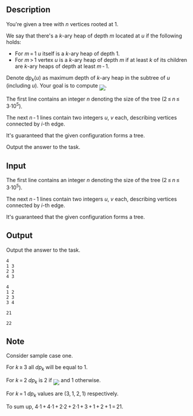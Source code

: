 ## Description

<div><p>You're given a tree with <span class="tex-span"><i>n</i></span> vertices rooted at <span class="tex-span">1</span>.</p><p>We say that there's a <span class="tex-span"><i>k</i></span>-ary heap of depth <span class="tex-span"><i>m</i></span> located at <span class="tex-span"><i>u</i></span> if the following holds:</p><ul> <li> For <span class="tex-span"><i>m</i> = 1</span> <span class="tex-span"><i>u</i></span> itself is a <span class="tex-span"><i>k</i></span>-ary heap of depth <span class="tex-span">1</span>. </li><li> For <span class="tex-span"><i>m</i> &gt; 1</span> vertex <span class="tex-span"><i>u</i></span> is a <span class="tex-span"><i>k</i></span>-ary heap of depth <span class="tex-span"><i>m</i></span> if <span class="tex-font-style-bf">at least</span> <span class="tex-span"><i>k</i></span> of its children are <span class="tex-span"><i>k</i></span>-ary heaps of depth <span class="tex-font-style-bf">at least</span> <span class="tex-span"><i>m</i> - 1</span>. </li></ul><p>Denote <span class="tex-span"><i>dp</i><sub class="lower-index"><i>k</i></sub>(<i>u</i>)</span> as maximum depth of <span class="tex-span"><i>k</i></span>-ary heap in the subtree of <span class="tex-span"><i>u</i></span> (including <span class="tex-span"><i>u</i></span>). Your goal is to compute <img align="middle" class="tex-formula" src="file://2Yv59GzH.png" style="max-width: 100.0%;max-height: 100.0%;">.</p></div><div class="input-specification"><p>The first line contains an integer <span class="tex-span"><i>n</i></span> denoting the size of the tree <span class="tex-span">(2 ≤ <i>n</i> ≤ 3·10<sup class="upper-index">5</sup>)</span>. </p><p>The next <span class="tex-span"><i>n</i> - 1</span> lines contain two integers <span class="tex-span"><i>u</i></span>, <span class="tex-span"><i>v</i></span> each, describing vertices connected by <span class="tex-span"><i>i</i></span>-th edge.</p><p>It's guaranteed that the given configuration forms a tree.</p></div><div class="output-specification"><p>Output the answer to the task.</p></div>

## Input

<p>The first line contains an integer <span class="tex-span"><i>n</i></span> denoting the size of the tree <span class="tex-span">(2 ≤ <i>n</i> ≤ 3·10<sup class="upper-index">5</sup>)</span>. </p><p>The next <span class="tex-span"><i>n</i> - 1</span> lines contain two integers <span class="tex-span"><i>u</i></span>, <span class="tex-span"><i>v</i></span> each, describing vertices connected by <span class="tex-span"><i>i</i></span>-th edge.</p><p>It's guaranteed that the given configuration forms a tree.</p>

## Output

<p>Output the answer to the task.</p>





```input1
4
1 3
2 3
4 3

```




```input2
4
1 2
2 3
3 4

```




```output1
21

```




```output2
22

```



## Note

<p>Consider sample case one.</p><p>For <span class="tex-span"><i>k</i> ≥ 3</span> all <span class="tex-span"><i>dp</i><sub class="lower-index"><i>k</i></sub></span> will be equal to <span class="tex-span">1</span>.</p><p>For <span class="tex-span"><i>k</i> = 2</span> <span class="tex-span"><i>dp</i><sub class="lower-index"><i>k</i></sub></span> is <span class="tex-span">2</span> if <img align="middle" class="tex-formula" src="file://KhmQM41j.png" style="max-width: 100.0%;max-height: 100.0%;"> and <span class="tex-span">1</span> otherwise.</p><p>For <span class="tex-span"><i>k</i> = 1</span> <span class="tex-span"><i>dp</i><sub class="lower-index"><i>k</i></sub></span> values are <span class="tex-span">(3, 1, 2, 1)</span> respectively.</p><p>To sum up, <span class="tex-span">4·1 + 4·1 + 2·2 + 2·1 + 3 + 1 + 2 + 1 = 21</span>.</p>
